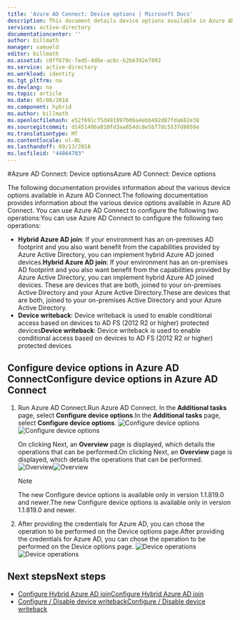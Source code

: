 ```yaml
---
title: 'Azure AD Connect: Device options | Microsoft Docs'
description: This document details device options available in Azure AD Connect
services: active-directory
documentationcenter: ''
author: billmath
manager: samueld
editor: billmath
ms.assetid: c0ff679c-7ed5-4d6e-ac6c-b2b6392e7892
ms.service: active-directory
ms.workload: identity
ms.tgt_pltfrm: na
ms.devlang: na
ms.topic: article
ms.date: 05/08/2018
ms.component: hybrid
ms.author: billmath
ms.openlocfilehash: e52f691c75d491897b06a4ebb492d87fda682e38
ms.sourcegitcommit: d1451406a010fd3aa854dc8e5b77dc5537d8050e
ms.translationtype: MT
ms.contentlocale: nl-NL
ms.lasthandoff: 09/13/2018
ms.locfileid: "44864703"
---
```

#<a name="azure-ad-connect-device-options"></a><span data-ttu-id="b38bd-103">Azure AD Connect: Device options</span><span class="sxs-lookup"><span data-stu-id="b38bd-103">Azure AD Connect: Device options</span></span>

<span data-ttu-id="b38bd-104">The following documentation provides information about the various device options available in Azure AD Connect.</span><span class="sxs-lookup"><span data-stu-id="b38bd-104">The following documentation provides information about the various device options available in Azure AD Connect.</span></span> <span data-ttu-id="b38bd-105">You can use Azure AD Connect to configure the following two operations:</span><span class="sxs-lookup"><span data-stu-id="b38bd-105">You can use Azure AD Connect to configure the following two operations:</span></span> 
* <span data-ttu-id="b38bd-106">**Hybrid Azure AD join**: If your environment has an on-premises AD footprint and you also want benefit from the capabilities provided by Azure Active Directory, you can implement hybrid Azure AD joined devices.</span><span class="sxs-lookup"><span data-stu-id="b38bd-106">**Hybrid Azure AD join**: If your environment has an on-premises AD footprint and you also want benefit from the capabilities provided by Azure Active Directory, you can implement hybrid Azure AD joined devices.</span></span> <span data-ttu-id="b38bd-107">These are devices that are both, joined to your on-premises Active Directory and your Azure Active Directory.</span><span class="sxs-lookup"><span data-stu-id="b38bd-107">These are devices that are both, joined to your on-premises Active Directory and your Azure Active Directory.</span></span>
* <span data-ttu-id="b38bd-108">**Device writeback**: Device writeback is used to enable conditional access based on devices to AD FS (2012 R2 or higher) protected devices</span><span class="sxs-lookup"><span data-stu-id="b38bd-108">**Device writeback**: Device writeback is used to enable conditional access based on devices to AD FS (2012 R2 or higher) protected devices</span></span>

## <a name="configure-device-options-in-azure-ad-connect"></a><span data-ttu-id="b38bd-109">Configure device options in Azure AD Connect</span><span class="sxs-lookup"><span data-stu-id="b38bd-109">Configure device options in Azure AD Connect</span></span>

1.  <span data-ttu-id="b38bd-110">Run Azure AD Connect.</span><span class="sxs-lookup"><span data-stu-id="b38bd-110">Run Azure AD Connect.</span></span> <span data-ttu-id="b38bd-111">In the **Additional tasks** page, select **Configure device options**.</span><span class="sxs-lookup"><span data-stu-id="b38bd-111">In the **Additional tasks** page, select **Configure device options**.</span></span>
    <span data-ttu-id="b38bd-112">![Configure device options](./media/active-directory-aadconnect-device-options/deviceoptions.png)</span><span class="sxs-lookup"><span data-stu-id="b38bd-112">![Configure device options](./media/active-directory-aadconnect-device-options/deviceoptions.png)</span></span> 

    <span data-ttu-id="b38bd-113">On clicking Next, an **Overview** page is displayed, which details the operations that can be performed.</span><span class="sxs-lookup"><span data-stu-id="b38bd-113">On clicking Next, an **Overview** page is displayed, which details the operations that can be performed.</span></span>
    <span data-ttu-id="b38bd-114">![Overview](./media/active-directory-aadconnect-device-options/deviceoverview.png)</span><span class="sxs-lookup"><span data-stu-id="b38bd-114">![Overview](./media/active-directory-aadconnect-device-options/deviceoverview.png)</span></span>

    >[!NOTE]
    > <span data-ttu-id="b38bd-115">The new Configure device options is available only in version 1.1.819.0 and newer.</span><span class="sxs-lookup"><span data-stu-id="b38bd-115">The new Configure device options is available only in version 1.1.819.0 and newer.</span></span>

2.  <span data-ttu-id="b38bd-116">After providing the credentials for Azure AD, you can chose the operation to be performed on the Device options page.</span><span class="sxs-lookup"><span data-stu-id="b38bd-116">After providing the credentials for Azure AD, you can chose the operation to be performed on the Device options page.</span></span>
    <span data-ttu-id="b38bd-117">![Device operations](./media/active-directory-aadconnect-device-options/deviceoptionsselection.png)</span><span class="sxs-lookup"><span data-stu-id="b38bd-117">![Device operations](./media/active-directory-aadconnect-device-options/deviceoptionsselection.png)</span></span>

## <a name="next-steps"></a><span data-ttu-id="b38bd-118">Next steps</span><span class="sxs-lookup"><span data-stu-id="b38bd-118">Next steps</span></span>

* [<span data-ttu-id="b38bd-119">Configure Hybrid Azure AD join</span><span class="sxs-lookup"><span data-stu-id="b38bd-119">Configure Hybrid Azure AD join</span></span>](../device-management-hybrid-azuread-joined-devices-setup.md)
* [<span data-ttu-id="b38bd-120">Configure / Disable device writeback</span><span class="sxs-lookup"><span data-stu-id="b38bd-120">Configure / Disable device writeback</span></span>](./active-directory-aadconnect-feature-device-writeback.md)

